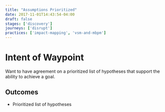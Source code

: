 ```yaml
---
title: "Assumptions Prioritized"
date: 2017-11-01T14:43:54-04:00
draft: false
stages: ['discovery']
journeys: ['disrupt']
practices: ['impact-mapping', 'vsm-and-mbpm']
---
```

# Intent of Waypoint
Want to have agreement on a prioritized list of hypotheses that support the ability to achieve a goal.

## Outcomes

- Prioritized list of hypotheses
